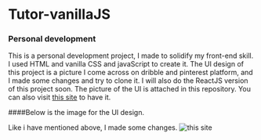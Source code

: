 # Tutor-vanillaJS

### Personal development
This is a personal development project, I made to solidify my front-end skill. I used HTML and vanilla CSS and javaScript to create it. The UI design of this project is a picture I come across on dribble and pinterest platform, and I made some changes and try to clone it.
I will also do the ReactJS version of this project soon.
The picture of the UI is attached in this repository.
You can also visit [this site](https://cdn.dribbble.com/userupload/7232751/file/original-67024e43eefa0d4208a2dea386d46201.png?resize=1024x1952) to have it.

####Below is the image for the UI design.

Like i have mentioned above, I made some changes.
![this site](https://cdn.dribbble.com/userupload/7232751/file/original-67024e43eefa0d4208a2dea386d46201.png?resize=1024x1952)
